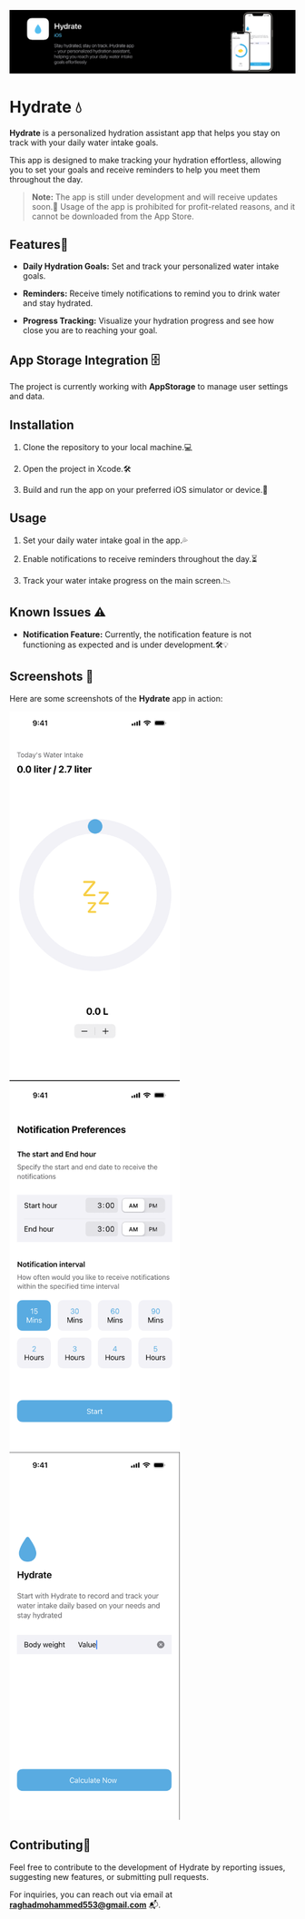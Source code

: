 ![banner](images/banner.png)

# Hydrate 💧

**Hydrate** is a personalized hydration assistant app that helps you stay on track with your daily water intake goals.  

This app is designed to make tracking your hydration effortless, allowing you to set your goals and receive reminders to help you meet them throughout the day.

> **Note:** The app is still under development and will receive updates soon.🚧 Usage of the app is prohibited for profit-related reasons, and it cannot be downloaded from the App Store.

## Features🌟

- **Daily Hydration Goals:** Set and track your personalized water intake goals.

- **Reminders:** Receive timely notifications to remind you to drink water and stay hydrated.

- **Progress Tracking:** Visualize your hydration progress and see how close you are to reaching your goal.

## App Storage Integration 🗄️

The project is currently working with **AppStorage** to manage user settings and data.

## Installation

1. Clone the repository to your local machine.💻

2. Open the project in Xcode.🛠️

3. Build and run the app on your preferred iOS simulator or device.📱

## Usage

1. Set your daily water intake goal in the app.💦

2. Enable notifications to receive reminders throughout the day.⏳

3. Track your water intake progress on the main screen.📉

## Known Issues ⚠️

- **Notification Feature:** Currently, the notification feature is not functioning as expected and is under development.🛠️💡

## Screenshots 📸

Here are some screenshots of the **Hydrate** app in action:

<img src="images/Screenshot02.png" alt="Progress Tracking Screen" width="300">  
<img src="images/Screenshot03.png" alt="Reminders Screen" width="300">  
<img src="images/Screenshot04.png" alt="Width" width="300">  


## Contributing🤝

Feel free to contribute to the development of Hydrate by reporting issues, suggesting new features, or submitting pull requests.

For inquiries, you can reach out via email at **raghadmohammed553@gmail.com** 📬.
